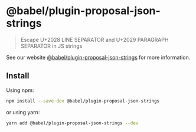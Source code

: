 # @babel/plugin-proposal-json-strings

> Escape U+2028 LINE SEPARATOR and U+2029 PARAGRAPH SEPARATOR in JS strings

See our
website [@babel/plugin-proposal-json-strings](https://babeljs.io/docs/en/next/babel-plugin-proposal-json-strings.html)
for more information.

## Install

Using npm:

```sh
npm install --save-dev @babel/plugin-proposal-json-strings
```

or using yarn:

```sh
yarn add @babel/plugin-proposal-json-strings --dev
```
